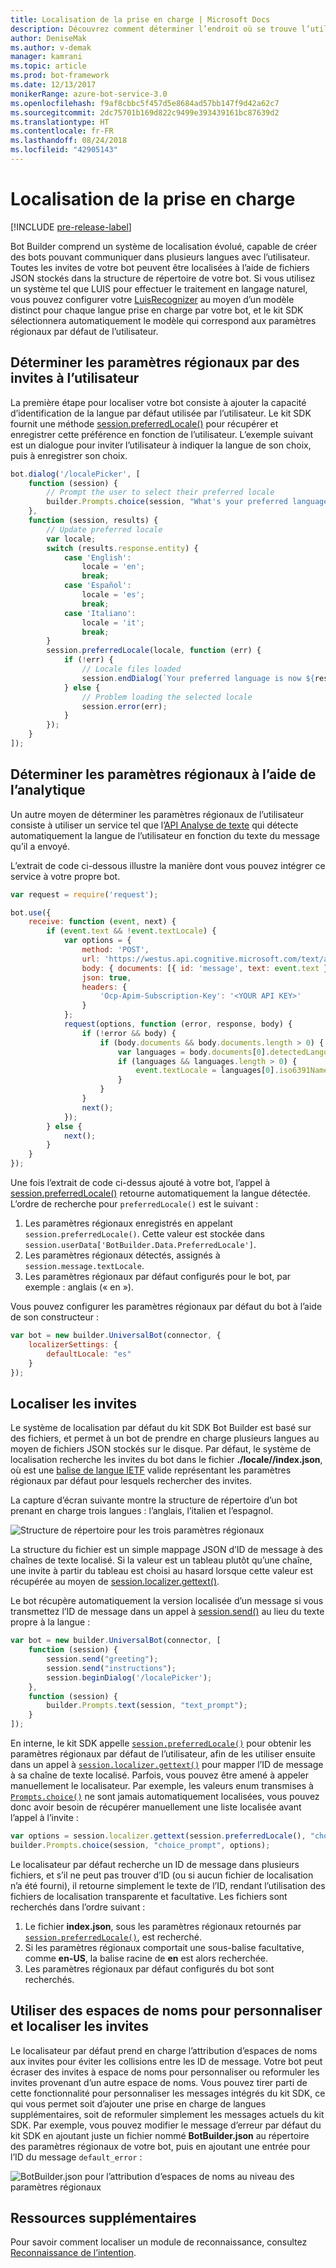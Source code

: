 ```yaml
---
title: Localisation de la prise en charge | Microsoft Docs
description: Découvrez comment déterminer l’endroit où se trouve l’utilisateur et comment activer les fonctionnalités de localisation avec le kit SDK Bot Builder pour Node.js.
author: DeniseMak
ms.author: v-demak
manager: kamrani
ms.topic: article
ms.prod: bot-framework
ms.date: 12/13/2017
monikerRange: azure-bot-service-3.0
ms.openlocfilehash: f9af8cbbc5f457d5e8684ad57bb147f9d42a62c7
ms.sourcegitcommit: 2dc75701b169d822c9499e393439161bc87639d2
ms.translationtype: HT
ms.contentlocale: fr-FR
ms.lasthandoff: 08/24/2018
ms.locfileid: "42905143"
---
```

# <a name="support-localization"></a>Localisation de la prise en charge

[!INCLUDE [pre-release-label](../includes/pre-release-label-v3.md)]

Bot Builder comprend un système de localisation évolué, capable de créer des bots pouvant communiquer dans plusieurs langues avec l’utilisateur. Toutes les invites de votre bot peuvent être localisées à l’aide de fichiers JSON stockés dans la structure de répertoire de votre bot. Si vous utilisez un système tel que LUIS pour effectuer le traitement en langage naturel, vous pouvez configurer votre [LuisRecognizer][LUISRecognizer] au moyen d’un modèle distinct pour chaque langue prise en charge par votre bot, et le kit SDK sélectionnera automatiquement le modèle qui correspond aux paramètres régionaux par défaut de l’utilisateur.

## <a name="determine-the-locale-by-prompting-the-user"></a>Déterminer les paramètres régionaux par des invites à l’utilisateur
La première étape pour localiser votre bot consiste à ajouter la capacité d’identification de la langue par défaut utilisée par l’utilisateur. Le kit SDK fournit une méthode [session.preferredLocale()][preferredLocal] pour récupérer et enregistrer cette préférence en fonction de l’utilisateur. L’exemple suivant est un dialogue pour inviter l’utilisateur à indiquer la langue de son choix, puis à enregistrer son choix.

``` javascript
bot.dialog('/localePicker', [
    function (session) {
        // Prompt the user to select their preferred locale
        builder.Prompts.choice(session, "What's your preferred language?", 'English|Español|Italiano');
    },
    function (session, results) {
        // Update preferred locale
        var locale;
        switch (results.response.entity) {
            case 'English':
                locale = 'en';
                break;
            case 'Español':
                locale = 'es';
                break;
            case 'Italiano':
                locale = 'it';
                break;
        }
        session.preferredLocale(locale, function (err) {
            if (!err) {
                // Locale files loaded
                session.endDialog(`Your preferred language is now ${results.response.entity}`);
            } else {
                // Problem loading the selected locale
                session.error(err);
            }
        });
    }
]);
```

## <a name="determine-the-locale-by-using-analytics"></a>Déterminer les paramètres régionaux à l’aide de l’analytique
Un autre moyen de déterminer les paramètres régionaux de l’utilisateur consiste à utiliser un service tel que l’[API Analyse de texte](/azure/cognitive-services/cognitive-services-text-analytics-quick-start) qui détecte automatiquement la langue de l’utilisateur en fonction du texte du message qu’il a envoyé.

L’extrait de code ci-dessous illustre la manière dont vous pouvez intégrer ce service à votre propre bot.
``` javascript
var request = require('request');

bot.use({
    receive: function (event, next) {
        if (event.text && !event.textLocale) {
            var options = {
                method: 'POST',
                url: 'https://westus.api.cognitive.microsoft.com/text/analytics/v2.0/languages?numberOfLanguagesToDetect=1',
                body: { documents: [{ id: 'message', text: event.text }]},
                json: true,
                headers: {
                    'Ocp-Apim-Subscription-Key': '<YOUR API KEY>'
                }
            };
            request(options, function (error, response, body) {
                if (!error && body) {
                    if (body.documents && body.documents.length > 0) {
                        var languages = body.documents[0].detectedLanguages;
                        if (languages && languages.length > 0) {
                            event.textLocale = languages[0].iso6391Name;
                        }
                    }
                }
                next();
            });
        } else {
            next();
        }
    }
});
```

Une fois l’extrait de code ci-dessus ajouté à votre bot, l’appel à [session.preferredLocale()][preferredLocal] retourne automatiquement la langue détectée. L’ordre de recherche pour `preferredLocale()` est le suivant :
1. Les paramètres régionaux enregistrés en appelant `session.preferredLocale()`. Cette valeur est stockée dans `session.userData['BotBuilder.Data.PreferredLocale']`.
2. Les paramètres régionaux détectés, assignés à `session.message.textLocale`.
3. Les paramètres régionaux par défaut configurés pour le bot, par exemple : anglais (« en »).

Vous pouvez configurer les paramètres régionaux par défaut du bot à l’aide de son constructeur :

```javascript
var bot = new builder.UniversalBot(connector, {
    localizerSettings: { 
        defaultLocale: "es" 
    }
});
```

## <a name="localize-prompts"></a>Localiser les invites
Le système de localisation par défaut du kit SDK Bot Builder est basé sur des fichiers, et permet à un bot de prendre en charge plusieurs langues au moyen de fichiers JSON stockés sur le disque. Par défaut, le système de localisation recherche les invites du bot dans le fichier **./locale/<IETF TAG>/index.json**, où <IETF TAG> est une [balise de langue IETF][IEFT] valide représentant les paramètres régionaux par défaut pour lesquels rechercher des invites. 

La capture d’écran suivante montre la structure de répertoire d’un bot prenant en charge trois langues : l’anglais, l’italien et l’espagnol.

![Structure de répertoire pour les trois paramètres régionaux](../media/locale-dir.png)

La structure du fichier est un simple mappage JSON d’ID de message à des chaînes de texte localisé. Si la valeur est un tableau plutôt qu’une chaîne, une invite à partir du tableau est choisi au hasard lorsque cette valeur est récupérée au moyen de [session.localizer.gettext()][GetText]. 

Le bot récupère automatiquement la version localisée d’un message si vous transmettez l’ID de message dans un appel à [session.send()](http://docs.botframework.com/en-us/node/builder/chat-reference/classes/_botbuilder_d_.session#send) au lieu du texte propre à la langue :

```javascript
var bot = new builder.UniversalBot(connector, [
    function (session) {
        session.send("greeting");
        session.send("instructions");
        session.beginDialog('/localePicker');
    },
    function (session) {
        builder.Prompts.text(session, "text_prompt");
    }
]);
```

En interne, le kit SDK appelle [`session.preferredLocale()`][preferredLocale] pour obtenir les paramètres régionaux par défaut de l’utilisateur, afin de les utiliser ensuite dans un appel à [`session.localizer.gettext()`][GetText] pour mapper l’ID de message à sa chaîne de texte localisé.  Parfois, vous pouvez être amené à appeler manuellement le localisateur. Par exemple, les valeurs enum transmises à [`Prompts.choice()`][promptsChoice] ne sont jamais automatiquement localisées, vous pouvez donc avoir besoin de récupérer manuellement une liste localisée avant l’appel à l’invite :

```javascript
var options = session.localizer.gettext(session.preferredLocale(), "choice_options");
builder.Prompts.choice(session, "choice_prompt", options);
```

Le localisateur par défaut recherche un ID de message dans plusieurs fichiers, et s’il ne peut pas trouver d’ID (ou si aucun fichier de localisation n’a été fourni), il retourne simplement le texte de l’ID, rendant l’utilisation des fichiers de localisation transparente et facultative.  Les fichiers sont recherchés dans l’ordre suivant :

1. Le fichier **index.json**, sous les paramètres régionaux retournés par [`session.preferredLocale()`][preferredLocale], est recherché.
2. Si les paramètres régionaux comportait une sous-balise facultative, comme **en-US**, la balise racine de **en** est alors recherchée.
3. Les paramètres régionaux par défaut configurés du bot sont recherchés.

## <a name="use-namespaces-to-customize-and-localize-prompts"></a>Utiliser des espaces de noms pour personnaliser et localiser les invites
Le localisateur par défaut prend en charge l’attribution d’espaces de noms aux invites pour éviter les collisions entre les ID de message.  Votre bot peut écraser des invites à espace de noms pour personnaliser ou reformuler les invites provenant d’un autre espace de noms.  Vous pouvez tirer parti de cette fonctionnalité pour personnaliser les messages intégrés du kit SDK, ce qui vous permet soit d’ajouter une prise en charge de langues supplémentaires, soit de reformuler simplement les messages actuels du kit SDK.  Par exemple, vous pouvez modifier le message d’erreur par défaut du kit SDK en ajoutant juste un fichier nommé **BotBuilder.json** au répertoire des paramètres régionaux de votre bot, puis en ajoutant une entrée pour l’ID du message `default_error` :

![BotBuilder.json pour l’attribution d’espaces de noms au niveau des paramètres régionaux](../media/locale-namespacing.png)


## <a name="additional-resources"></a>Ressources supplémentaires

Pour savoir comment localiser un module de reconnaissance, consultez [Reconnaissance de l’intention](bot-builder-nodejs-recognize-intent-messages.md).


[LUIS]: https://www.luis.ai/
[IMessage]: http://docs.botframework.com/en-us/node/builder/chat-reference/interfaces/_botbuilder_d_.imessage
[IntentRecognizerSetOptions]: https://docs.botframework.com/en-us/node/builder/chat-reference/interfaces/_botbuilder_d_.iintentrecognizersetoptions.html
[LUISRecognizer]: https://docs.botframework.com/en-us/node/builder/chat-reference/classes/_botbuilder_d_.luisrecognizer
[LUISSample]: https://github.com/Microsoft/BotBuilder/blob/master/Node/examples/basics-naturalLanguage/app.js
[DisambiguationSample]: https://github.com/Microsoft/BotBuilder/tree/master/Node/examples/feature-onDisambiguateRoute
[preferredLocal]: https://docs.botframework.com/en-us/node/builder/chat-reference/classes/_botbuilder_d_.session#preferredlocale
[preferredLocale]: https://docs.botframework.com/en-us/node/builder/chat-reference/classes/_botbuilder_d_.session#preferredlocale
[promptsChoice]: https://docs.botframework.com/en-us/node/builder/chat-reference/interfaces/_botbuilder_d_.__global.iprompts.html#choice
[GetText]: https://docs.botframework.com/en-us/node/builder/chat-reference/interfaces/_botbuilder_d_.ilocalizer.html#gettext
[IEFT]: https://en.wikipedia.org/wiki/IETF_language_tag

